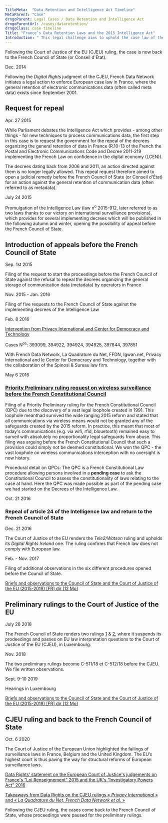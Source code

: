 ```yaml
---
TitleMeta:  "Data Retention and Intelligence Act Timeline"
MetaParent: "Case"
drngoParent: Legal Cases / Data Retention and Intelligence Act
drngoParentUrl: /cases/dataretention/
drngoClass: case timeline
Title: "France’s Data Retention Laws and the 2015 Intelligence Act"
Introduction: " This legal challenge aims to uphold the case law of the Court of Justice of the EU on bulk data retention and real-time analysis in France."
---
```



Following the Court of Justice of the EU (CJEU) ruling, the case is now back to the French Council of State (or Conseil d'État).  

<div class="event-date">Dec. 2014</div>

Following the *Digital Rights* judgment of the CJEU, French Data Network initiates a legal action to enforce European case law in France, where the general retention of electronic communications data (often called meta data) exists since September 2001.

## Request for repeal

<div class="event-date">Apr. 27 2015</div>

While Parliament debates the Intelligence Act which provides - among other things - for new techniques to process communications data, the first step in this case is to request the government for the repeal of the decrees organizing the general retention of data in France (R.10-13 of the French the Postal and Electronic Communications Code and Decree 2011-219 implementing the French Law on confidence in the digital economy (LCEN)).

The decrees dating back from 2006 and 2011, an action directed against them is no longer legally allowed. This repeal request therefore aimed to open a judicial remedy before the French Council of State (or Conseil d'État) for an action against the general retention of communication data (often referred to as metadata).

<div class="event-date">July 24 2015</div>

Promulgation of the Intelligence Law (law n<sup>o</sup> 2015-912, later referred to as two laws thanks to our victory on international surveillance provisions), which provides for several implementing decrees which will be published in the following autumn and winter, opening the possibility of appeal before the French Council of State.

## Introduction of appeals before the French Council of State

<div class="event-date">Sep. 1st 2015</div>

Filing of the request to start the proceedings before the French Council of State against the refusal to repeal the decrees organizing the general storage of communication data (metadata) by operators in France

<div class="event-date">Nov. 2015 - Jan. 2016</div>

Filing of five requests to the French Council of State against the implementing decrees of the Intelligence Law

<div class="event-date">Feb. 8 2016</div>

[Intervention from Privacy International and Center for Democracy and Technology](https://www.privacyinternational.org/legal-action/lqdn-fdn-and-others-v-france)


Cases N<sup>os</sup>: 393099, 394922, 394924, 394925, 397844, 397851

With French Data Network, La Quadrature du Net, FFDN, Igwan.net, Privacy International and le Center for Democracy and Technology, together with the collaboration of the Spinosi & Sureau law firm.

<div class="event-date">May 6 2016</div>


### [Priority Preliminary ruling request on wireless surveillance before the French Constitutional Council](../../wireless-exception)


Filing of a Priority Preliminary ruling for the French Constitutional Council (QPC) due to the discovery of a vast legal loophole created in 1991. This loophole meanthad survived the wide ranging 2015 reform and stated that all communications via wireless means would not be granted any of the safeguards created by the 2015 reform. In practice, this meant that most of today's communications (e.g. via wifi, rfid, blouetooth) remained easy to surveil with absolutely no proportionality legal safeguards from abuse. This filing was arguing before the French Constitutional Council that such a provision could simply not be deemed constitutional. We won the QPC - the vast loophole on wireless communications interception with no oversight is now history.

Procedural detail on QPCs: The QPC is a French Constitutional Law procedure allowing persons involved in a **pending case** to ask the Constitutional Council to assess the constitutionality of laws relating to the case at hand. Here the QPC was made possible as part of the pending case we had started on the Decrees of the Intelligence Law.

<div class="event-date">Oct. 21 2016</div>

### Repeal of article 24 of the Intelligence law and return to the French Council of State 

<div class="event-date">Dec. 21 2016</div>

The Court of Justice of the EU renders the *Tele2/Watson* ruling and upholds its *Digital Rights Ireland* one. The ruling confirms that French law does not comply with European law.

<div class="event-date">Feb. - Nov. 2017</div>

Filing of additional observations in the six different procedures opened before the Council of State.

<a class="attachment document" href="https://data.datarights.ngo/s/aQHiDTssXkPbqDB">
<p class="filename">Briefs and observations to the Council of State and the Court of Justice of the EU (2015-2019) [FR]
<span class="filetype dir">dir (12 Mo)</span></p>
</a>

## Preliminary rulings to the Court of Justice of the EU

<div class="event-date">July 26 2018</div>

The French Council of State renders two rulings [1](https://www.legifrance.gouv.fr/ceta/id/CETATEXT000037253929/) & [2](https://www.legifrance.gouv.fr/affichJuriAdmin.do?oldAction=rechJuriAdmin&idTexte=CETATEXT000037253930&fastReqId=2082517168&fastPos=1), where it suspends its prodeedings and passes on EU law interpretation questions to the Court of Justice of the EU (CJEU), in Luxembourg.

<div class="event-date">Nov. 2018</div>

The two preliminary rulings become C-511/18 et C-512/18 before the CJEU. We file written observations.

<div class="event-date">Sept. 9-10 2019</div>

Hearings in Luxembourg

<a class="attachment document" href="https://data.datarights.ngo/s/aQHiDTssXkPbqDB">
<p class="filename">Briefs and observations to the Council of State and the Court of Justice of the EU (2015-2019) [FR]
<span class="filetype dir">dir (12 Mo)</span></p>
</a>

## CJEU ruling and back to the French Council of State

<div class="event-date">Oct. 6 2020</div>

The Court of Justice of the European Union highlighted the failings of surveillance laws in France, Belgium and the United Kingdom. The EU’s highest court is thus paving the way for structural reforms of European surveillance laws.

[Data Rights’ statement on the European Court of Justice's judgements on France's “Loi Renseignement” 2015 and the UK's “Investigatory Powers Act” 2016](/news/2020-10-06-eucj-mass-surveillance-data-retention)

[
Takeaways from Data Rights on the CJEU rulings «&nbsp;<em>Privacy International</em>&nbsp;» and «&nbsp;<em>La Quadrature du Net, French Data Network et al.</em>&nbsp;»](../2020-10-eucj-takeaways/)

Following the CJEU ruling, the cases come back to the French Council of State, whose proceedings were paused for the preliminary rulings. 
